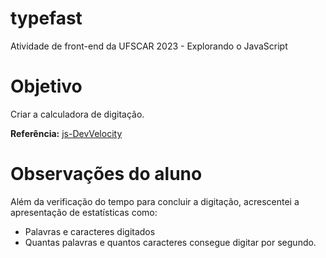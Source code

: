 # typefast

Atividade de front-end da UFSCAR 2023 - Explorando o JavaScript

# Objetivo

Criar a calculadora de digitação.

**Referência:** [js-DevVelocity](https://github.com/DaniloOliveira28/web-ufscar/tree/master/2023/theoric-class/js-DevVelocity)

# Observações do aluno

Além da verificação do tempo para concluir a digitação, acrescentei a apresentação de estatísticas como:
* Palavras e caracteres digitados
* Quantas palavras e quantos caracteres consegue digitar por segundo.
